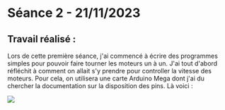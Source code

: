 # **Séance 2 - 21/11/2023**
## Travail réalisé :

Lors de cette première séance, j'ai commencé à écrire des programmes simples pour pouvoir faire tourner les moteurs un à un. J'ai tout d'abord réfléchit à comment on allait s'y prendre pour controller la vitesse des moteurs. Pour cela, on utilisera une carte Arduino Mega dont j'ai du chercher la documentation sur la disposition des pins. Là voici :

![](https://europe1.discourse-cdn.com/arduino/original/4X/2/8/c/28c04a8f3b8de0771492f1a8ad844eca6212afa7.png)

